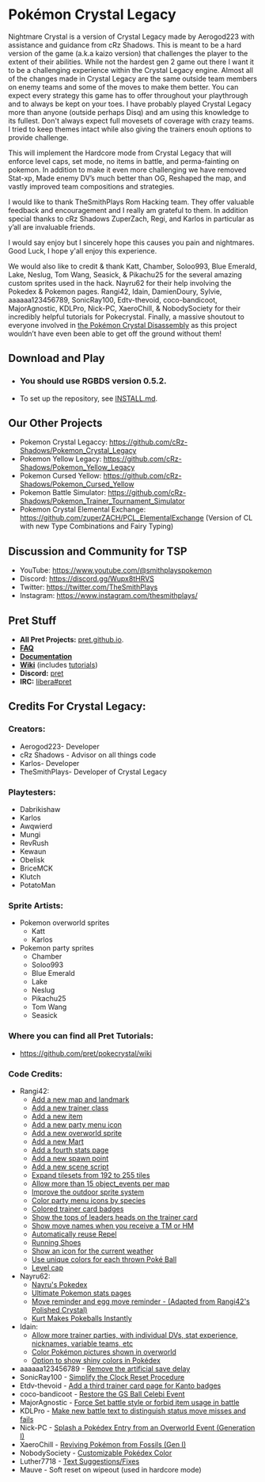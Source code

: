 # Pokémon Crystal Legacy

Nightmare Crystal is a version of Crystal Legacy made by Aerogod223 with assistance and guidance from cRz Shadows. This is meant to be a hard version of the game (a.k.a kaizo version) that challenges the player to the extent of their abilities. While not the hardest gen 2 game out there I want it to be a challenging experience within the Crystal Legacy engine. Almost all of the changes made in Crystal Legacy are the same outside team members on enemy teams and some of the moves to make them better. You can expect every strategy this game has to offer throughout your playthrough and to always be kept on your toes. I have probably played Crystal Legacy more than anyone (outside perhaps Disq) and am using this knowledge to its fullest. Don't always expect full movesets of coverage with crazy teams. I tried to keep themes intact while also giving the trainers enouh options to provide challenge.

This will implement the Hardcore mode from Crystal Legacy that will enforce level caps, set mode, no items in battle, and perma-fainting on pokemon. In addition to make it even more challenging we have removed Stat-xp, Made enemy DV’s much better than OG, Reshaped the map, and vastly improved team compositions and strategies.

I would like to thank TheSmithPlays Rom Hacking team. They offer valuable feedback and encouragement and I really am grateful to them. In addition special thanks to cRz Shadows ZuperZach, Regi, and Karlos in particular as y’all are invaluable friends. 

I would say enjoy but I sincerely hope this causes you pain and nightmares. Good Luck, I hope y'all enjoy this experience.

We would also like to credit & thank Katt, Chamber, Soloo993, Blue Emerald, Lake, Neslug, Tom Wang, Seasick, & Pikachu25 for the several amazing custom sprites used in the hack. Nayru62 for their help involving the Pokedex & Pokemon pages. Rangi42, Idain, DamienDoury, Sylvie, aaaaaa123456789, SonicRay100, Edtv-thevoid, coco-bandicoot, MajorAgnostic, KDLPro, Nick-PC, XaeroChill, & NobodySociety for their incredibly helpful tutorials for Pokecrystal. Finally, a massive shoutout to everyone involved in [the Pokémon Crystal Disassembly](https://github.com/pret/pokecrystal) as this project wouldn’t have even been able to get off the ground without them!


## Download and Play

* ### **You should use RGBDS version 0.5.2.**
* To set up the repository, see [INSTALL.md](INSTALL.md).


## Our Other Projects
* Pokemon Crystal Legaccy: https://github.com/cRz-Shadows/Pokemon_Crystal_Legacy
* Pokemon Yellow Legacy: https://github.com/cRz-Shadows/Pokemon_Yellow_Legacy
* Pokemon Cursed Yellow: https://github.com/cRz-Shadows/Pokemon_Cursed_Yellow
* Pokemon Battle Simulator: https://github.com/cRz-Shadows/Pokemon_Trainer_Tournament_Simulator
* Pokemon Crystal Elemental Exchange: https://github.com/zuperZACH/PCL_ElementalExchange (Version of CL with new Type Combinations and Fairy Typing)


## Discussion and Community for TSP
* YouTube: https://www.youtube.com/@smithplayspokemon
* Discord: https://discord.gg/Wupx8tHRVS
* Twitter: https://twitter.com/TheSmithPlays
* Instagram: https://www.instagram.com/thesmithplays/


## Pret Stuff
- **All Pret Projects:** [pret.github.io](https://pret.github.io/).
- [**FAQ**](FAQ.md)
- [**Documentation**][docs]
- [**Wiki**][wiki] (includes [tutorials][tutorials])
- **Discord:** [pret][discord]
- **IRC:** [libera#pret][irc]


## Credits For Crystal Legacy:

### Creators:
- Aerogod223- Developer
- cRz Shadows - Advisor on all things code
- Karlos- Developer
- TheSmithPlays- Developer of Crystal Legacy


### Playtesters:
- Dabrikishaw
- Karlos
- Awqwierd
- Mungi
- RevRush
- Kewaun
- Obelisk
- BriceMCK
- Klutch
- PotatoMan


### Sprite Artists:
- Pokemon overworld sprites
    - Katt
    - Karlos
- Pokemon party sprites
    - Chamber
    - Soloo993
    - Blue Emerald
    - Lake
    - Neslug
    - Pikachu25
    - Tom Wang
    - Seasick


### Where you can find all Pret Tutorials:
* https://github.com/pret/pokecrystal/wiki


### Code Credits:
- Rangi42: 
    - [Add a new map and landmark](https://github.com/pret/pokecrystal/wiki/Add-a-new-map-and-landmark)
    - [Add a new trainer class](https://github.com/pret/pokecrystal/wiki/Add-a-new-trainer-class)
    - [Add a new item](https://github.com/pret/pokecrystal/wiki/Add-a-new-item)
    - [Add a new party menu icon](https://github.com/pret/pokecrystal/wiki/Add-a-new-party-menu-icon)
    - [Add a new overworld sprite](https://github.com/pret/pokecrystal/wiki/Add-a-new-overworld-sprite)
    - [Add a new Mart](https://github.com/pret/pokecrystal/wiki/Add-a-new-Mart)
    - [Add a fourth stats page](https://github.com/pret/pokecrystal/wiki/Add-a-fourth-stats-page)
    - [Add a new spawn point](https://github.com/pret/pokecrystal/wiki/Add-a-new-spawn-point)
    - [Add a new scene script](https://github.com/pret/pokecrystal/wiki/Add-a-new-scene-script)
    - [Expand tilesets from 192 to 255 tiles](https://github.com/pret/pokecrystal/wiki/Expand-tilesets-from-192-to-255-tiles)
    - [Allow more than 15 object_events per map](https://github.com/pret/pokecrystal/wiki/Allow-more-than-15-object_events-per-map)
    - [Improve the outdoor sprite system](https://github.com/pret/pokecrystal/wiki/Improve-the-outdoor-sprite-system)
    - [Color party menu icons by species](https://github.com/pret/pokecrystal/wiki/Color-party-menu-icons-by-species)
    - [Colored trainer card badges](https://github.com/pret/pokecrystal/wiki/Colored-trainer-card-badges)
    - [Show the tops of leaders heads on the trainer card](https://github.com/pret/pokecrystal/wiki/Show-the-tops-of-leaders-heads-on-the-trainer-card)
    - [Show move names when you receive a TM or HM](https://github.com/pret/pokecrystal/wiki/Show-move-names-when-you-receive-a-TM-or-HM)
    - [Automatically reuse Repel](https://github.com/pret/pokecrystal/wiki/Automatically-reuse-Repel)
    - [Running Shoes](https://github.com/pret/pokecrystal/wiki/Running-Shoes)
    - [Show an icon for the current weather](https://github.com/pret/pokecrystal/wiki/Show-an-icon-for-the-current-weather)
    - [Use unique colors for each thrown Poké Ball](https://github.com/pret/pokecrystal/wiki/Use-unique-colors-for-each-thrown-Pok%C3%A9-Ball)
    - [Level cap](https://github.com/pret/pokecrystal/wiki/Level-cap)
- Nayru62:
    - [Nayru's Pokedex](https://github.com/Nayru62/pokecrystal/tree/Nayrus-Pokedex-Vanilla-TypeGFX-BETA)
    - [Ultimate Pokemon stats pages](https://github.com/Nayru62/pokecrystal/tree/stats-pages-utilities-vanilla)
    - [Move reminder and egg move reminder - (Adapted from Rangi42's Polished Crystal)](https://github.com/Nayru62/pokecrystal/tree/PC_Move_and_EggMove_Relearner)
    - [Kurt Makes Pokeballs Instantly](https://github.com/pret/pokecrystal/wiki/Kurt-Makes-Pokeballs-Instantly)
- Idain:
    - [Allow more trainer parties, with individual DVs, stat experience, nicknames, variable teams, etc](https://github.com/pret/pokecrystal/wiki/Allow-more-trainer-parties,-with-individual-DVs,-stat-experience,-nicknames,-variable-teams,-etc)
    - [Color Pokémon pictures shown in overworld](https://github.com/pret/pokecrystal/wiki/Color-Pok%C3%A9mon-pictures-shown-in-overworld)
    - [Option to show shiny colors in Pokédex](https://github.com/pret/pokecrystal/wiki/Option-to-show-shiny-colors-in-Pok%C3%A9dex)
- aaaaaa123456789 - [Remove the artificial save delay](https://github.com/pret/pokecrystal/wiki/Remove-the-artificial-save-delay)
- SonicRay100 - [Simplify the Clock Reset Procedure](https://github.com/pret/pokecrystal/wiki/Simplify-the-Clock-Reset-Procedure)
- Etdv-thevoid - [Add a third trainer card page for Kanto badges](https://github.com/pret/pokecrystal/wiki/Add-a-third-trainer-card-page-for-Kanto-badges)
- coco-bandicoot - [Restore the GS Ball Celebi Event](https://github.com/pret/pokecrystal/wiki/Restore-the-GS-Ball-Celebi-Event)
- MajorAgnostic - [Force Set battle style or forbid item usage in battle](https://github.com/pret/pokecrystal/wiki/Force-Set-battle-style-or-forbid-item-usage-in-battle)
- KDLPro - [Make new battle text to distinguish status move misses and fails](https://github.com/pret/pokecrystal/wiki/Make-new-battle-text-to-distinguish-status-move-misses-and-fails)
- Nick-PC - [Splash a Pokédex Entry from an Overworld Event (Generation I)](https://github.com/pret/pokecrystal/wiki/Splash-a-Pok%C3%A9dex-Entry-from-an-Overworld-Event-(Generation-I))
- XaeroChill - [Reviving Pokémon from Fossils (Gen I)](https://github.com/pret/pokecrystal/wiki/Reviving-Pok%C3%A9mon-from-Fossils-(Gen-I))
- NobodySociety - [Customizable Pokédex Color](https://github.com/pret/pokecrystal/wiki/Customizable-Pok%C3%A9dex-Color)
- Luther7718 - [Text Suggestions/Fixes](https://github.com/luther7718/Pokemon_Crystal_Legacy_Gaiden)
- Mauve - Soft reset on wipeout (used in hardcore mode)


[pokered]: https://github.com/pret/pokered
[pokeyellow]: https://github.com/pret/pokeyellow
[pokegold]: https://github.com/pret/pokegold
[pokepinball]: https://github.com/pret/pokepinball
[poketcg]: https://github.com/pret/poketcg
[pokeruby]: https://github.com/pret/pokeruby
[pokefirered]: https://github.com/pret/pokefirered
[pokeemerald]: https://github.com/pret/pokeemerald
[docs]: https://pret.github.io/pokecrystal/
[wiki]: https://github.com/pret/pokecrystal/wiki
[tutorials]: https://github.com/pret/pokecrystal/wiki/Tutorials
[discord]: https://discord.gg/d5dubZ3
[irc]: https://web.libera.chat/?#pret
[ci]: https://github.com/pret/pokecrystal/actions
[ci-badge]: https://github.com/pret/pokecrystal/actions/workflows/main.yml/badge.svg
